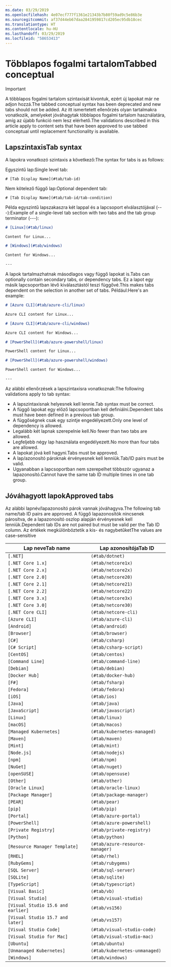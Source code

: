 ```yaml
---
ms.date: 03/29/2019
ms.openlocfilehash: 4e07ecf777f1361e21343b7b80f59ad9c5e86b3e
ms.sourcegitcommit: af37d44eb67daa2841959817cd205ec95db18cec
ms.translationtype: HT
ms.contentlocale: hu-HU
ms.lasthandoff: 03/29/2019
ms.locfileid: "58653413"
---
```

# <a name="tabbed-conceptual"></a><span data-ttu-id="a8f76-101">Többlapos fogalmi tartalom</span><span class="sxs-lookup"><span data-stu-id="a8f76-101">Tabbed conceptual</span></span>

> [!IMPORTANT]
> <span data-ttu-id="a8f76-102">A többlapos fogalmi tartalom szintaxisát kivontuk, ezért új lapokat már ne adjon hozzá.</span><span class="sxs-lookup"><span data-stu-id="a8f76-102">The tabbed conceptual syntax has been deprecated and new tabs should not be added.</span></span> <span data-ttu-id="a8f76-103">Az itt ismertetett ellenőrzés olyan tartalmakra vonatkozik, amelyeket jóváhagytak többlapos fogalmi tartalom használatára, amíg az újabb funkció nem lesz elérhető.</span><span class="sxs-lookup"><span data-stu-id="a8f76-103">The validations described in this article apply to content sets that have been approved to use tabbed conceptual until replacement functionality is available.</span></span>

## <a name="tab-syntax"></a><span data-ttu-id="a8f76-104">Lapszintaxis</span><span class="sxs-lookup"><span data-stu-id="a8f76-104">Tab syntax</span></span>

<span data-ttu-id="a8f76-105">A lapokra vonatkozó szintaxis a következő:</span><span class="sxs-lookup"><span data-stu-id="a8f76-105">The syntax for tabs is as follows:</span></span>

<span data-ttu-id="a8f76-106">Egyszintű lap:</span><span class="sxs-lookup"><span data-stu-id="a8f76-106">Single level tab:</span></span>

`# [Tab Display Name](#tab/tab-id)`

<span data-ttu-id="a8f76-107">Nem kötelező függő lap:</span><span class="sxs-lookup"><span data-stu-id="a8f76-107">Optional dependent tab:</span></span>

`# [Tab Display Name](#tab/tab-id/tab-condition)`

<span data-ttu-id="a8f76-108">Példa egyszintű lapszakaszra két lappal és a lapcsoport elválasztójával (---):</span><span class="sxs-lookup"><span data-stu-id="a8f76-108">Example of a single-level tab section with two tabs and the tab group terminator (---):</span></span>

```markdown
# [Linux](#tab/linux)

Content for Linux...

# [Windows](#tab/windows)

Content for Windows...

---
```

<span data-ttu-id="a8f76-109">A lapok tartalmazhatnak másodlagos vagy függő lapokat is.</span><span class="sxs-lookup"><span data-stu-id="a8f76-109">Tabs can optionally contain secondary tabs, or dependency tabs.</span></span> <span data-ttu-id="a8f76-110">Ez a lapot egy másik lapcsoportban lévő kiválasztástól teszi függővé.</span><span class="sxs-lookup"><span data-stu-id="a8f76-110">This makes tabs dependent on the selection in another set of tabs.</span></span> <span data-ttu-id="a8f76-111">Például:</span><span class="sxs-lookup"><span data-stu-id="a8f76-111">Here's an example:</span></span>

```markdown
# [Azure CLI](#tab/azure-cli/linux)

Azure CLI content for Linux...

# [Azure CLI](#tab/azure-cli/windows)

Azure CLI content for Windows...

# [PowerShell](#tab/azure-powershell/linux)

PowerShell content for Linux...

# [PowerShell](#tab/azure-powershell/windows)

PowerShell content for Windows...

---
```

<span data-ttu-id="a8f76-112">Az alábbi ellenőrzések a lapszintaxisra vonatkoznak:</span><span class="sxs-lookup"><span data-stu-id="a8f76-112">The following validations apply to tab syntax:</span></span>

- <span data-ttu-id="a8f76-113">A lapszintaxisnak helyesnek kell lennie.</span><span class="sxs-lookup"><span data-stu-id="a8f76-113">Tab syntax must be correct.</span></span>
- <span data-ttu-id="a8f76-114">A függő lapokat egy előző lapcsoportban kell definiálni.</span><span class="sxs-lookup"><span data-stu-id="a8f76-114">Dependent tabs must have been defined in a previous tab group.</span></span>
- <span data-ttu-id="a8f76-115">A függőségnek csak egy szintje engedélyezett.</span><span class="sxs-lookup"><span data-stu-id="a8f76-115">Only one level of dependency is allowed.</span></span>
- <span data-ttu-id="a8f76-116">Legalább két lapnak szerepelnie kell.</span><span class="sxs-lookup"><span data-stu-id="a8f76-116">No fewer than two tabs are allowed.</span></span>
- <span data-ttu-id="a8f76-117">Legfeljebb négy lap használata engedélyezett.</span><span class="sxs-lookup"><span data-stu-id="a8f76-117">No more than four tabs are allowed.</span></span>
- <span data-ttu-id="a8f76-118">A lapokat jóvá kell hagyni.</span><span class="sxs-lookup"><span data-stu-id="a8f76-118">Tabs must be approved.</span></span>
- <span data-ttu-id="a8f76-119">A lap/azonosító pároknak érvényesnek kell lenniük.</span><span class="sxs-lookup"><span data-stu-id="a8f76-119">Tab/ID pairs must be valid.</span></span>
- <span data-ttu-id="a8f76-120">Ugyanabban a lapcsoportban nem szerepelhet többször ugyanaz a lapazonosító.</span><span class="sxs-lookup"><span data-stu-id="a8f76-120">Cannot have the same tab ID multiple times in one tab group.</span></span>

## <a name="approved-tabs"></a><span data-ttu-id="a8f76-121">Jóváhagyott lapok</span><span class="sxs-lookup"><span data-stu-id="a8f76-121">Approved tabs</span></span>

<span data-ttu-id="a8f76-122">Az alábbi lapnév/lapazonosító párok vannak jóváhagyva.</span><span class="sxs-lookup"><span data-stu-id="a8f76-122">The following tab name/tab ID pairs are approved.</span></span> <span data-ttu-id="a8f76-123">A függő lapazonosítók nincsenek párosítva, de a lapazonosító oszlop alapján érvényesnek kell lenniük.</span><span class="sxs-lookup"><span data-stu-id="a8f76-123">Dependent tab IDs are not paired but must be valid per the Tab ID column.</span></span> <span data-ttu-id="a8f76-124">Az értékek megkülönböztetik a kis- és nagybetűket</span><span class="sxs-lookup"><span data-stu-id="a8f76-124">The values are case-sensitive</span></span>

|<span data-ttu-id="a8f76-125">Lap neve</span><span class="sxs-lookup"><span data-stu-id="a8f76-125">Tab name</span></span>              |<span data-ttu-id="a8f76-126">Lap azonosítója</span><span class="sxs-lookup"><span data-stu-id="a8f76-126">Tab ID</span></span>            |
|----------------------|------------------|
|`[.NET]`              |`(#tab/dotnet)`   |
|`[.NET Core 1.x]`     |`(#tab/netcore1x)`|
|`[.NET Core 2.x]`     |`(#tab/netcore2x)`|
|`[.NET Core 2.0]`     |`(#tab/netcore20)`|
|`[.NET Core 2.1]`     |`(#tab/netcore21)`|
|`[.NET Core 2.2]`     |`(#tab/netcore22)`|
|`[.NET Core 3.x]`     |`(#tab/netcore3x)`|
|`[.NET Core 3.0]`     |`(#tab/netcore30)`|
|`[.NET Core CLI]`     |`(#tab/netcore-cli)`|
|`[Azure CLI]`         |`(#tab/azure-cli)`|
|`[Android]`           |`(#tab/android)`  |
|`[Browser]`           |`(#tab/browser)`  |
|`[C#]`                |`(#tab/csharp)`   |
|`[C# Script]`         |`(#tab/csharp-script)`|
|`[CentOS]`            |`(#tab/centos)`|
|`[Command Line]`      |`(#tab/command-line)`|
|`[Debian]`            |`(#tab/debian)`|
|`[Docker Hub]`        |`(#tab/docker-hub)`|
|`[F#]`                |`(#tab/fsharp)`|
|`[Fedora]`            |`(#tab/fedora)`|
|`[iOS]`               |`(#tab/ios)`      |
|`[Java]`              |`(#tab/java)`|
|`[JavaScript]`        |`(#tab/javascript)`|
|`[Linux]`             |`(#tab/linux)`    |
|`[macOS]`             |`(#tab/macos)`    |
|`[Managed Kubernetes]`|`(#tab/kubernetes-managed)`|
|`[Maven]`             |`(#tab/maven)`|
|`[Mint]`              |`(#tab/mint)`|
|`[Node.js]`           |`(#tab/nodejs)`|
|`[npm]`               |`(#tab/npm)` |
|`[NuGet]`             |`(#tab/nuget)`|
|`[openSUSE]`          |`(#tab/opensuse)`|
|`[Other]`             |`(#tab/other)` |
|`[Oracle Linux]`      |`(#tab/oracle-linux)`|
|`[Package Manager]`   |`(#tab/package-manager)` |
|`[PEAR]`              |`(#tab/pear)`|
|`[pip]`               |`(#tab/pip)`|
|`[Portal]`            |`(#tab/azure-portal)`    |
|`[PowerShell]`        |`(#tab/azure-powershell)`|
|`[Private Registry]`  |`(#tab/private-registry)`|
|`[Python]`            |`(#tab/python)`|
|`[Resource Manager Template]`|`(#tab/azure-resource-manager)`|
|`[RHEL]`              |`(#tab/rhel)`|
|`[RubyGems]`          |`(#tab/rubygems)`|
|`[SQL Server]`        |`(#tab/sql-server)`|
|`[SQLite]`            |`(#tab/sqlite)`|
|`[TypeScript]`        |`(#tab/typescript)`|
|`[Visual Basic]`      |`(#tab/vb)` |
|`[Visual Studio]`     |`(#tab/visual-studio)`|
|`[Visual Studio 15.6 and earlier]`|`(#tab/vs156)`|
|`[Visual Studio 15.7 and later]`  |`(#tab/vs157)`|
|`[Visual Studio Code]`            |`(#tab/visual-studio-code)`|
|`[Visual Studio for Mac]`         |`(#tab/visual-studio-mac)`|
|`[Ubuntu]`                        |`(#tab/ubuntu)`|
|`[Unmanaged Kubernetes]`          |`(#tab/kubernetes-unmanaged)`|
|`[Windows]`   |`(#tab/windows)`   |
